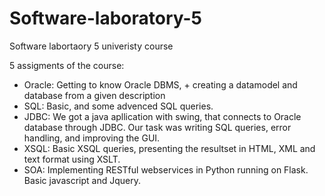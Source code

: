 # Software-laboratory-5
Software labortaory 5 univeristy course

5 assigments of the course:
* Oracle: Getting to know Oracle DBMS, + creating a datamodel and database from a given description
* SQL: Basic, and some advenced SQL queries.
* JDBC: We got a java apllication with swing, that connects to Oracle database through JDBC. Our task was writing SQL queries, error handling, and improving the GUI.
* XSQL: Basic XSQL queries, presenting the resultset in HTML, XML and text format using XSLT.
* SOA: Implementing RESTful webservices in Python running on Flask. Basic javascript and Jquery.
